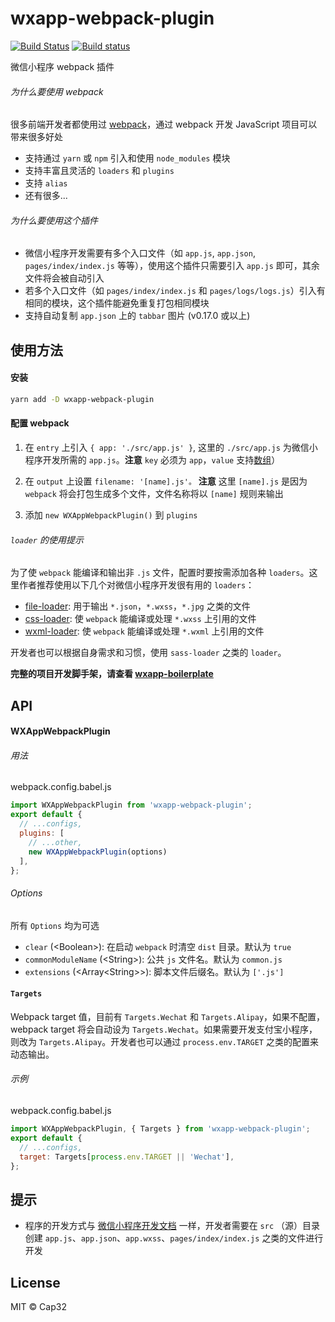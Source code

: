 # wxapp-webpack-plugin

[![Build Status](https://travis-ci.org/Cap32/wxapp-webpack-plugin.svg?branch=master)](https://travis-ci.org/Cap32/wxapp-webpack-plugin) [![Build status](https://ci.appveyor.com/api/projects/status/7scpj8g00a4cacpr/branch/master?svg=true)](https://ci.appveyor.com/project/Cap32/wxapp-webpack-plugin/branch/master)


微信小程序 webpack 插件


###### 为什么要使用 webpack

很多前端开发者都使用过 [webpack](https://webpack.js.org/)，通过 webpack 开发 JavaScript 项目可以带来很多好处

- 支持通过 `yarn` 或 `npm` 引入和使用 `node_modules` 模块
- 支持丰富且灵活的 `loaders` 和 `plugins`
- 支持 `alias`
- 还有很多...


###### 为什么要使用这个插件

- 微信小程序开发需要有多个入口文件（如 `app.js`, `app.json`, `pages/index/index.js` 等等），使用这个插件只需要引入 `app.js` 即可，其余文件将会被自动引入
- 若多个入口文件（如 `pages/index/index.js` 和 `pages/logs/logs.js`）引入有相同的模块，这个插件能避免重复打包相同模块
- 支持自动复制 `app.json` 上的 `tabbar` 图片 (v0.17.0 或以上)


## 使用方法

#### 安装

```bash
yarn add -D wxapp-webpack-plugin
```

#### 配置 webpack

1. 在 `entry` 上引入 `{ app: './src/app.js' }`, 这里的 `./src/app.js` 为微信小程序开发所需的 `app.js`。**注意** `key` 必须为 `app`，`value` 支持[数组](https://webpack.js.org/configuration/entry-context/#entry)）

2. 在 `output` 上设置 `filename: '[name].js'。` **注意** 这里 `[name].js` 是因为 `webpack` 将会打包生成多个文件，文件名称将以 `[name]` 规则来输出

3. 添加 `new WXAppWebpackPlugin()` 到 `plugins`

###### `loader` 的使用提示

为了使 `webpack` 能编译和输出非 `.js` 文件，配置时要按需添加各种 `loaders`。这里作者推荐使用以下几个对微信小程序开发很有用的 `loaders`：

- [file-loader](https://github.com/webpack-contrib/file-loader): 用于输出 `*.json`，`*.wxss`，`*.jpg` 之类的文件
- [css-loader](https://github.com/webpack-contrib/css-loader): 使 `webpack` 能编译或处理 `*.wxss` 上引用的文件
- [wxml-loader](https://github.com/Cap32/wxml-loader): 使 `webpack` 能编译或处理 `*.wxml` 上引用的文件

开发者也可以根据自身需求和习惯，使用 `sass-loader` 之类的 `loader`。


**完整的项目开发脚手架，请查看 [wxapp-boilerplate](https://github.com/cantonjs/wxapp-boilerplate)**


## API

#### WXAppWebpackPlugin

###### 用法

webpack.config.babel.js

```js
import WXAppWebpackPlugin from 'wxapp-webpack-plugin';
export default {
  // ...configs,
  plugins: [
    // ...other,
    new WXAppWebpackPlugin(options)
  ],
};
```


###### Options

所有 `Options` 均为可选

- `clear` (\<Boolean\>): 在启动 `webpack` 时清空 `dist` 目录。默认为 `true`
- `commonModuleName` (\<String\>): 公共 `js` 文件名。默认为 `common.js`
- `extensions` (\<Array\<String\>\>): 脚本文件后缀名。默认为 `['.js']`

#### `Targets`

Webpack target 值，目前有 `Targets.Wechat` 和 `Targets.Alipay`，如果不配置，webpack target 将会自动设为 `Targets.Wechat`。如果需要开发支付宝小程序，则改为 `Targets.Alipay`。开发者也可以通过 `process.env.TARGET` 之类的配置来动态输出。

###### 示例

webpack.config.babel.js

```js
import WXAppWebpackPlugin, { Targets } from 'wxapp-webpack-plugin';
export default {
  // ...configs,
  target: Targets[process.env.TARGET || 'Wechat'],
};
```

## 提示

- 程序的开发方式与 [微信小程序开发文档](https://mp.weixin.qq.com/debug/wxadoc/dev/) 一样，开发者需要在 `src` （源）目录创建 `app.js`、`app.json`、`app.wxss`、`pages/index/index.js` 之类的文件进行开发


## License

MIT © Cap32
